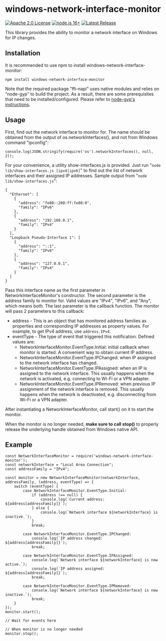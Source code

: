# windows-network-interface-monitor
[![Apache 2.0 License](https://img.shields.io/badge/License-Apache%202.0-yellow)](https://raw.githubusercontent.com/blu3mania/windows-network-interface-monitor/main/LICENSE)
[![node.js 16+](https://img.shields.io/badge/node.js-16.0.0-blue?logo=node.js)](https://nodejs.org/en/)
[![Latest Release](https://img.shields.io/github/v/release/blu3mania/windows-network-interface-monitor)](https://github.com/blu3mania/windows-network-interface-monitor/releases/latest)

This library provides the ability to monitor a network interface on Windows for IP changes.

## Installation

It is recommended to use npm to install windows-network-interface-monitor:

`npm install windows-network-interface-monitor`

Note that the required package "ffi-napi" uses native modules and relies on "node-gyp" to build the project.
As a result, there are some prerequisites that need to be installed/configured. Please refer to [node-gyp's
instructions](https://github.com/nodejs/node-gyp#installation).

## Usage
First, find out the network interface to monitor for. The name should be obtained from the output of
os.networkInterfaces(), and not from Windows command "ipconfig":
```
console.log(JSON.stringify(require('os').networkInterfaces(), null, 2));
```

For your convenience, a utility show-interfaces.js is provided. Just run
"`node lib/show-interfaces.js [ipv4|ipv6]`"
to find out the list of network interfaces and their assigned IP addresses. Sample output from
"`node lib/show-interfaces.js`":
```
{
  "Ethernet": [
    {
      "address": "fe80::200:ff:fe00:0",
      "family": "IPv6"
    },
    {
      "address": "192.168.0.1",
      "family": "IPv4"
    }
  ],
  "Loopback Pseudo-Interface 1": [
    {
      "address": "::1",
      "family": "IPv6"
    },
    {
      "address": "127.0.0.1",
      "family": "IPv4"
    }
  ]
}
```

Pass this interface name as the first parameter in NetworkInterfaceMonitor's constructor. The second
parameter is the address family to monitor for. Valid values are "IPv4", "IPv6", and "Any", which means
both. The last parameter is the callback function. The monitor will pass 2 parameters to this callback:
- address - This is an object that has monitored address families as properties and corresponding IP
  addresses as property values. For example, to get IPv4 address, use `address.IPv4`.
- eventType - The type of event that triggered this notification. Defined values are:
  - NetworkInterfaceMonitor.EventType.Initial: initial callback when monitor is started. A convenient
    way to obtain current IP address.
  - NetworkInterfaceMonitor.EventType.IPChanged: when IP assigned to the network interface has changed.
  - NetworkInterfaceMonitor.EventType.IPAssigned: when an IP is assigned to the network interface. This
    usually happens when the network is activated, e.g. connecting to Wi-Fi  or a VPN adapter.
  - NetworkInterfaceMonitor.EventType.IPRemoved: when previous IP assignment of the network interface
    is removed. This usually happens when the network is deactivated, e.g. disconnecting from Wi-Fi or
    a VPN adapter.

After instantiating a NetworkInterfaceMonitor, call start() on it to start the monitor.

When the monitor is no longer needed, **make sure to call stop()** to properly release the underlying
handle obtained from Windows native API.

## Example

```
const NetworkInterfaceMonitor = require('windows-network-interface-monitor');
const networkInterface = "Local Area Connection";
const addressFamily = "IPv4";

const monitor = new NetworkInterfaceMonitor(networkInterface, addressFamily, (address, eventType) => {
    switch (eventType) {
        case NetworkInterfaceMonitor.EventType.Initial:
            if (address !== null) {
                console.log(`Current address: ${address[addressFamily]}`);
            } else {
                console.log(`Network interface ${networkInterface} is inactive.`);
            }
            break;

        case NetworkInterfaceMonitor.EventType.IPChanged:
            console.log(`IP address changed: ${address[addressFamily]}`);
            break;

        case NetworkInterfaceMonitor.EventType.IPAssigned:
            console.log(`Network interface ${networkInterface} is now active.`);
            console.log(`IP address assigned: ${address[addressFamily]}`);
            break;

        case NetworkInterfaceMonitor.EventType.IPRemoved:
            console.log(`Network interface ${networkInterface} is now inactive.`);
            break;
    }
});
monitor.start();

// Wait for events here

// When monitor is no longer needed
monitor.stop();
```
